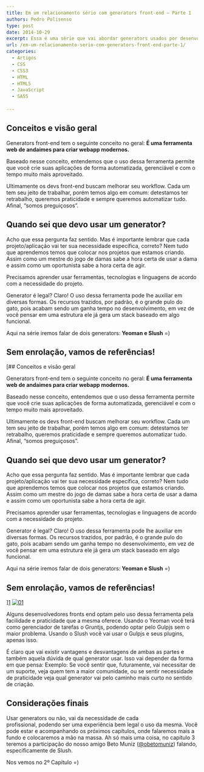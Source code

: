 ```yaml
---
title: Em um relacionamento sério com generators front-end – Parte 1
authors: Pedro Polisenso
type: post
date: 2014-10-29
excerpt: Essa é uma série que vai abordar generators usados por desenvolvedores front end no mercado. Um post que vai mostrar desde conceitos até a prática, que convém a nós é o que mais interessa.
url: /em-um-relacionamento-serio-com-generators-front-end-parte-1/
categories:
  - Artigos
  - CSS
  - CSS3
  - HTML
  - HTML5
  - JavaScript
  - SASS

---
```

## Conceitos e visão geral

Generators front-end tem o seguinte conceito no geral: **É uma ferramenta web de andaimes para criar webapp modernos.**

Baseado nesse conceito, entendemos que o uso dessa ferramenta permite que você crie suas aplicações de forma automatizada, gerenciável e com o tempo muito mais aproveitado.

Ultimamente os devs front-end buscam melhorar seu workflow. Cada um tem seu jeito de trabalhar, porém temos algo em comum: detestamos ter retrabalho, queremos praticidade e sempre queremos automatizar tudo. Afinal, “somos preguiçosos”.

## Quando sei que devo usar um generator?

Acho que essa pergunta faz sentido. Mas é importante lembrar que cada projeto/aplicação vai ter sua necessidade específica, correto? Nem tudo que aprendemos temos que colocar nos projetos que estamos criando. Assim como um mestre do jogo de damas sabe a hora certa de usar a dama e assim como um oportunista sabe a hora certa de agir.

Precisamos aprender usar ferramentas, tecnologias e linguagens de acordo com a necessidade do projeto.

Generator é legal? Claro! O uso dessa ferramenta pode lhe auxiliar em diversas formas. Os recursos trazidos, por padrão, é o grande pulo do gato, pois acabam sendo um ganha tempo no desenvolvimento, em vez de você pensar em uma estrutura ele já gera um stack baseado em algo funcional.

Aqui na série iremos falar de dois generators: **Yeoman e Slush** =)

## Sem enrolação, vamos de referências!

[## Conceitos e visão geral

Generators front-end tem o seguinte conceito no geral: **É uma ferramenta web de andaimes para criar webapp modernos.**

Baseado nesse conceito, entendemos que o uso dessa ferramenta permite que você crie suas aplicações de forma automatizada, gerenciável e com o tempo muito mais aproveitado.

Ultimamente os devs front-end buscam melhorar seu workflow. Cada um tem seu jeito de trabalhar, porém temos algo em comum: detestamos ter retrabalho, queremos praticidade e sempre queremos automatizar tudo. Afinal, “somos preguiçosos”.

## Quando sei que devo usar um generator?

Acho que essa pergunta faz sentido. Mas é importante lembrar que cada projeto/aplicação vai ter sua necessidade específica, correto? Nem tudo que aprendemos temos que colocar nos projetos que estamos criando. Assim como um mestre do jogo de damas sabe a hora certa de usar a dama e assim como um oportunista sabe a hora certa de agir.

Precisamos aprender usar ferramentas, tecnologias e linguagens de acordo com a necessidade do projeto.

Generator é legal? Claro! O uso dessa ferramenta pode lhe auxiliar em diversas formas. Os recursos trazidos, por padrão, é o grande pulo do gato, pois acabam sendo um ganha tempo no desenvolvimento, em vez de você pensar em uma estrutura ele já gera um stack baseado em algo funcional.

Aqui na série iremos falar de dois generators: **Yeoman e Slush** =)

## Sem enrolação, vamos de referências!

][1] [<img class="aligncenter wp-image-44906 size-full" src="https://raw.githubusercontent.com/diegoeis/tableless-static-images/master/2014/10/011.jpg" alt="01" width="400" height="326" srcset="uploads/2014/10/011.jpg 400w, uploads/2014/10/011-170x139.jpg 170w" sizes="(max-width: 400px) 100vw, 400px" />][1]

Alguns desenvolvedores fronts end optam pelo uso dessa ferramenta pela facilidade e praticidade que a mesma oferece. Usando o Yeoman você terá como gerenciador de tarefas o Gruntjs, podendo optar pelo Gulpjs sem o maior problema. Usando o Slush você vai usar o Gulpjs e seus plugins, apenas isso.

É claro que vai existir vantagens e desvantagens de ambas as partes e também aquela dúvida de qual generator usar. Isso vai depender da forma em que pensa: Exemplo: Se você sentir que, futuramente, vai necessitar de um suporte, veja quem tem a maior comunidade, ou se sentir necessidade de praticidade veja qual generator vai pelo caminho mais curto no sentido de criação.

## Considerações finais

Usar generators ou não, vai da necessidade de cada profissional, podendo ser uma experiência bem legal o uso da mesma. Você pode estar e acompanhando os próximos capítulos, onde falaremos mais a fundo e colocaremos a mão na massa. Ah só mais uma coisa, no capítulo 3 teremos a participação do nosso amigo Beto Muniz (<a href="https://twitter.com/obetomuniz" target="_blanck">@obetomuniz</a>) falando, especificamente de Slush.

Nos vemos no 2º Capítulo =)

 [1]: https://raw.githubusercontent.com/diegoeis/tableless-static-images/master/2014/10/011.jpg